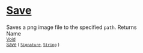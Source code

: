 # [Save](./ImageSaver-100663888.md)

Saves a png image file to the specified `path`.
Returns<img width=500/>Name
<br>
<sub>[Void](https://docs.microsoft.com/en-us/dotnet/api/System.Void)</sub><img width=500/><sub>[Save](./ImageSaver-100663888.md) ( [`Signature`](./../../Signature.md), [`String`](https://docs.microsoft.com/en-us/dotnet/api/System.String) )</sub><br>


